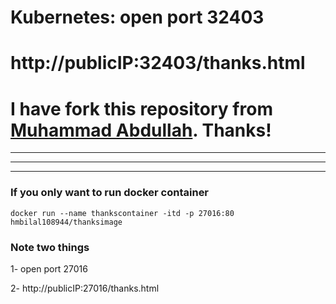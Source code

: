 # Kubernetes: open port 32403
# http://publicIP:32403/thanks.html

# I have fork this repository from [Muhammad Abdullah](https://www.linkedin.com/in/muhammad-abdullah-devops-engineer?lipi=urn%3Ali%3Apage%3Ad_flagship3_profile_view_base_contact_details%3BpyLISHZYSM21bdDccxv8Yw%3D%3D). Thanks!


----------
----------
----------
### If you only want to run docker container
```
docker run --name thankscontainer -itd -p 27016:80 hmbilal108944/thanksimage
```

### Note two things

1- open port 27016

2- http://publicIP:27016/thanks.html
